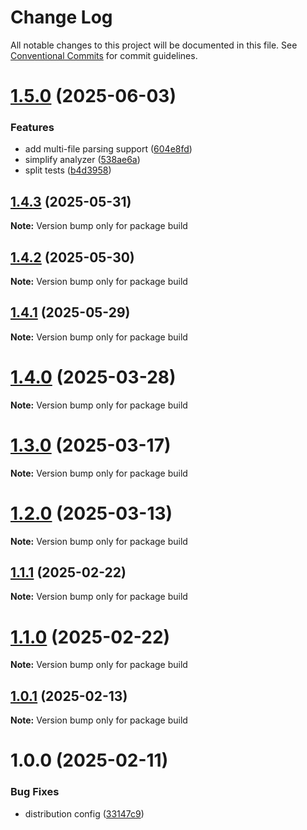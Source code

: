 # Change Log

All notable changes to this project will be documented in this file.
See [Conventional Commits](https://conventionalcommits.org) for commit guidelines.

# [1.5.0](https://github.com/cosmology-tech/build/compare/v1.4.3...v1.5.0) (2025-06-03)


### Features

* add multi-file parsing support ([604e8fd](https://github.com/cosmology-tech/build/commit/604e8fd649b775d03af141387409644b3edb602e))
* simplify analyzer ([538ae6a](https://github.com/cosmology-tech/build/commit/538ae6a96d126f3e4e181141bb6a5752f3f3de0f))
* split tests ([b4d3958](https://github.com/cosmology-tech/build/commit/b4d39589060ed61faa2e48746884286137ec345a))





## [1.4.3](https://github.com/cosmology-tech/build/compare/v1.4.2...v1.4.3) (2025-05-31)

**Note:** Version bump only for package build





## [1.4.2](https://github.com/cosmology-tech/build/compare/v1.4.1...v1.4.2) (2025-05-30)

**Note:** Version bump only for package build





## [1.4.1](https://github.com/cosmology-tech/build/compare/v1.4.0...v1.4.1) (2025-05-29)

**Note:** Version bump only for package build





# [1.4.0](https://github.com/cosmology-tech/build/compare/v1.3.0...v1.4.0) (2025-03-28)

**Note:** Version bump only for package build

# [1.3.0](https://github.com/cosmology-tech/build/compare/v1.2.0...v1.3.0) (2025-03-17)

**Note:** Version bump only for package build

# [1.2.0](https://github.com/cosmology-tech/build/compare/v1.1.1...v1.2.0) (2025-03-13)

**Note:** Version bump only for package build

## [1.1.1](https://github.com/cosmology-tech/build/compare/v1.1.0...v1.1.1) (2025-02-22)

**Note:** Version bump only for package build

# [1.1.0](https://github.com/cosmology-tech/build/compare/v1.0.1...v1.1.0) (2025-02-22)

**Note:** Version bump only for package build

## [1.0.1](https://github.com/cosmology-tech/build/compare/v1.0.0...v1.0.1) (2025-02-13)

**Note:** Version bump only for package build

# 1.0.0 (2025-02-11)

### Bug Fixes

- distribution config ([33147c9](https://github.com/cosmology-tech/build/commit/33147c9bfe8d47c63ece41a03903e287f64d5a59))
